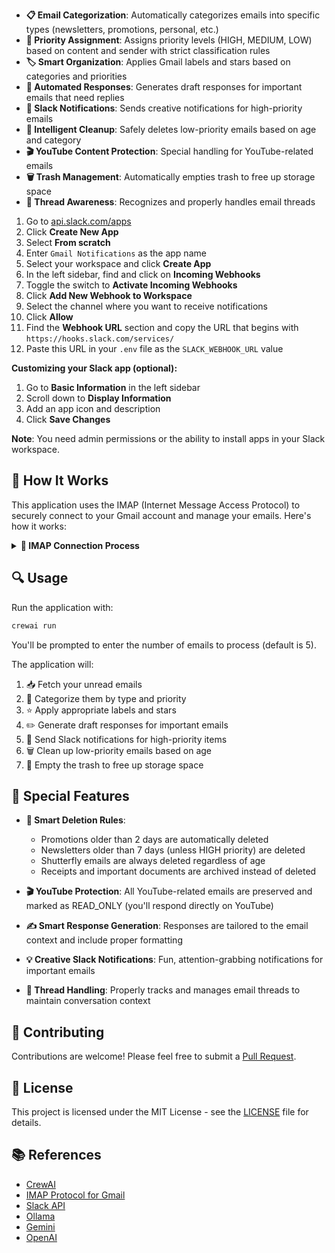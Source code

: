 

- **📋 Email Categorization**: Automatically categorizes emails into specific types (newsletters, promotions, personal, etc.)
- **🔔 Priority Assignment**: Assigns priority levels (HIGH, MEDIUM, LOW) based on content and sender with strict classification rules
- **🏷️ Smart Organization**: Applies Gmail labels and stars based on categories and priorities
- **💬 Automated Responses**: Generates draft responses for important emails that need replies
- **📱 Slack Notifications**: Sends creative notifications for high-priority emails
- **🧹 Intelligent Cleanup**: Safely deletes low-priority emails based on age and category
- **🎬 YouTube Content Protection**: Special handling for YouTube-related emails
- **🗑️ Trash Management**: Automatically empties trash to free up storage space
- **🧵 Thread Awareness**: Recognizes and properly handles email threads

1. Go to [api.slack.com/apps](https://api.slack.com/apps)
2. Click **Create New App**
3. Select **From scratch**
4. Enter `Gmail Notifications` as the app name
5. Select your workspace and click **Create App**
6. In the left sidebar, find and click on **Incoming Webhooks**
7. Toggle the switch to **Activate Incoming Webhooks**
8. Click **Add New Webhook to Workspace**
9. Select the channel where you want to receive notifications
10. Click **Allow**
11. Find the **Webhook URL** section and copy the URL that begins with `https://hooks.slack.com/services/`
12. Paste this URL in your `.env` file as the `SLACK_WEBHOOK_URL` value

**Customizing your Slack app (optional):**
1. Go to **Basic Information** in the left sidebar
2. Scroll down to **Display Information**
3. Add an app icon and description
4. Click **Save Changes**

**Note**: You need admin permissions or the ability to install apps in your Slack workspace.
</details>

## 📧 How It Works

This application uses the IMAP (Internet Message Access Protocol) to securely connect to your Gmail account and manage your emails. Here's how it works:

<details>
<summary><b>🔄 IMAP Connection Process</b></summary>

1. **Secure Connection**: The application establishes a secure SSL connection to Gmail's IMAP server (`imap.gmail.com`).

2. **Authentication**: It authenticates using your email address and app password (not your regular Google password).

3. **Mailbox Access**: Once authenticated, it can access your inbox and other mailboxes to:
   - Read unread emails
   - Apply labels
   - Move emails to trash
   - Save draft responses

4. **Safe Disconnection**: After each operation, the connection is properly closed to maintain security.

IMAP allows the application to work with your emails while they remain on Google's servers, unlike POP3 which would download them to your device. This means you can still access all emails through the regular Gmail interface.

**Security Note**: Your credentials are only stored locally in your `.env` file and are never shared with any external services.
</details>

## 🔍 Usage

Run the application with:

```bash
crewai run
```

You'll be prompted to enter the number of emails to process (default is 5).

The application will:
1. 📥 Fetch your unread emails
2. 🔎 Categorize them by type and priority
3. ⭐ Apply appropriate labels and stars
4. ✏️ Generate draft responses for important emails
5. 🔔 Send Slack notifications for high-priority items
6. 🗑️ Clean up low-priority emails based on age
7. 🧹 Empty the trash to free up storage space


## 🌟 Special Features

- **📅 Smart Deletion Rules**: 
  - Promotions older than 2 days are automatically deleted
  - Newsletters older than 7 days (unless HIGH priority) are deleted
  - Shutterfly emails are always deleted regardless of age
  - Receipts and important documents are archived instead of deleted

- **🎬 YouTube Protection**: All YouTube-related emails are preserved and marked as READ_ONLY (you'll respond directly on YouTube)

- **✍️ Smart Response Generation**: Responses are tailored to the email context and include proper formatting

- **💡 Creative Slack Notifications**: Fun, attention-grabbing notifications for important emails

- **🧵 Thread Handling**: Properly tracks and manages email threads to maintain conversation context

## 👥 Contributing

Contributions are welcome! Please feel free to submit a [Pull Request](https://github.com/tonykipkemboi/crewai-gmail-automation/pulls).

## 📄 License

This project is licensed under the MIT License - see the [LICENSE](LICENSE) file for details.

## 📚 References

- [CrewAI](https://github.com/crewAIInc/crewAI/)
- [IMAP Protocol for Gmail](https://support.google.com/mail/answer/7126229)
- [Slack API](https://api.slack.com/messaging/webhooks)
- [Ollama](https://ollama.com/library)
- [Gemini](https://ai.google.com/gemini-api)
- [OpenAI](https://openai.com/api/)

